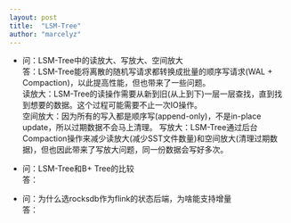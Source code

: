 ```yaml
---
layout: post
title:  "LSM-Tree"
author: "marcelyz"
---
```


- 问：LSM-Tree中的读放大、写放大、空间放大  
答：LSM-Tree能将离散的随机写请求都转换成批量的顺序写请求(WAL + Compaction)，以此提高性能，但也带来了一些问题。  
读放大：LSM-Tree的读操作需要从新到旧(从上到下)一层一层查找，直到找到想要的数据。这个过程可能需要不止一次IO操作。  
空间放大：因为所有的写入都是顺序写(append-only)，不是in-place update，所以过期数据不会马上清理。
写放大：LSM-Tree通过后台Compaction操作来减少读放大(减少SST文件数量)和空间放大(清理过期数据)，但也因此带来了写放大问题，同一份数据会写好多次。

- 问：LSM-Tree和B+ Tree的比较  
答：

- 问：为什么选rocksdb作为flink的状态后端，为啥能支持增量  
答：